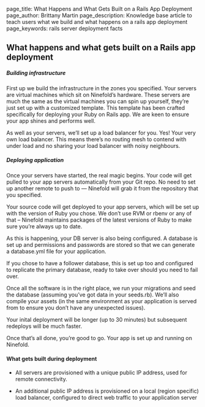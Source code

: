 page_title:       What Happens and What Gets Built on a Rails App Deployment
page_author:      Brittany Martin
page_description: Knowledge base article to teach users what we build and what happens on a rails app deployment
page_keywords:    rails server deployment facts  

## What happens and what gets built on a Rails app deployment

##### Building infrastructure

First up we build the infrastructure in the zones you specified. Your servers are virtual machines which sit on Ninefold’s hardware. These servers are much the same as the virtual machines you can spin up yourself, they’re just set up with a customized template. This template has been crafted specifically for deploying your Ruby on Rails app. We are keen to ensure your app shines and performs well.

As well as your servers, we’ll set up a load balancer for you. Yes! Your very own load balancer. This means there’s no routing mesh to contend with under load and no sharing your load balancer with noisy neighbours.

##### Deploying application

Once your servers have started, the real magic begins. Your code will get pulled to your app servers automatically from your Git repo. No need to set up another remote to push to — Ninefold will grab it from the repository that you specified.

Your source code will get deployed to your app servers, which will be set up with the version of Ruby you chose. We don’t use RVM or rbenv or any of that – Ninefold maintains packages of the latest versions of Ruby to make sure you’re always up to date.

As this is happening, your DB server is also being configured. A database is set up and permissions and passwords are stored so that we can generate a database.yml file for your application.

If you chose to have a follower database, this is set up too and configured to replicate the primary database, ready to take over should you need to fail over.

Once all the software is in the right place, we run your migrations and seed the database (assuming you’ve got data in your seeds.rb). We’ll also compile your assets (in the same environment as your application is served from to ensure you don’t have any unexpected issues).

Your inital deployment will be longer (up to 30 minutes) but subsequent redeploys will be much faster. 

Once that’s all done, you’re good to go. Your app is set up and running on Ninefold.

#### What gets built during deployment 

* All servers are provisioned with a unique public IP address, used for remote connectivity.

* An additional public IP address is provisioned on a local (region specific) load balancer, configured to direct web traffic to your application server
